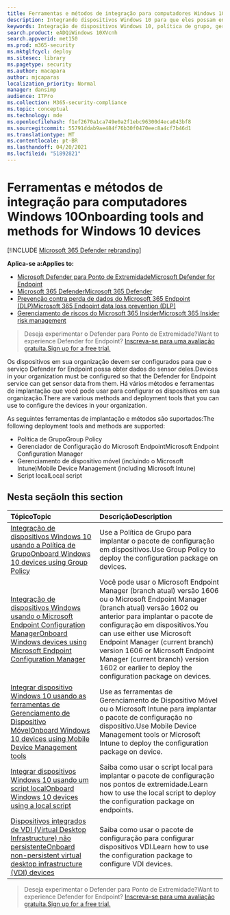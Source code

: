 ```yaml
---
title: Ferramentas e métodos de integração para computadores Windows 10
description: Integrando dispositivos Windows 10 para que eles possam enviar dados do sensor para o sensor do Microsoft Defender para Ponto de Extremidade
keywords: Integração de dispositivos Windows 10, política de grupo, gerenciador de configuração de ponto de extremidade, gerenciamento de dispositivo móvel, script local, gp, sccm, mdm, intune
search.product: eADQiWindows 10XVcnh
search.appverid: met150
ms.prod: m365-security
ms.mktglfcycl: deploy
ms.sitesec: library
ms.pagetype: security
ms.author: macapara
author: mjcaparas
localization_priority: Normal
manager: dansimp
audience: ITPro
ms.collection: M365-security-compliance
ms.topic: conceptual
ms.technology: mde
ms.openlocfilehash: f1ef2670a1ca749e0a2f1ebc96300d4eca043bf8
ms.sourcegitcommit: 55791ddab9ae484f76b30f0470eec8a4cf7b46d1
ms.translationtype: MT
ms.contentlocale: pt-BR
ms.lasthandoff: 04/20/2021
ms.locfileid: "51892821"
---
```

# <a name="onboarding-tools-and-methods-for-windows-10-devices"></a><span data-ttu-id="7865e-104">Ferramentas e métodos de integração para computadores Windows 10</span><span class="sxs-lookup"><span data-stu-id="7865e-104">Onboarding tools and methods for Windows 10 devices</span></span>

[!INCLUDE [Microsoft 365 Defender rebranding](../../includes/microsoft-defender.md)]

<span data-ttu-id="7865e-105">**Aplica-se a:**</span><span class="sxs-lookup"><span data-stu-id="7865e-105">**Applies to:**</span></span>
- [<span data-ttu-id="7865e-106">Microsoft Defender para Ponto de Extremidade</span><span class="sxs-lookup"><span data-stu-id="7865e-106">Microsoft Defender for Endpoint</span></span>](https://go.microsoft.com/fwlink/p/?linkid=2154037)
- [<span data-ttu-id="7865e-107">Microsoft 365 Defender</span><span class="sxs-lookup"><span data-stu-id="7865e-107">Microsoft 365 Defender</span></span>](https://go.microsoft.com/fwlink/?linkid=2118804)
- [<span data-ttu-id="7865e-108">Prevenção contra perda de dados do Microsoft 365 Endpoint (DLP)</span><span class="sxs-lookup"><span data-stu-id="7865e-108">Microsoft 365 Endpoint data loss prevention (DLP)</span></span>](/microsoft-365/compliance/endpoint-dlp-learn-about)
- [<span data-ttu-id="7865e-109">Gerenciamento de riscos do Microsoft 365 Insider</span><span class="sxs-lookup"><span data-stu-id="7865e-109">Microsoft 365 Insider risk management</span></span>](/microsoft-365/compliance/insider-risk-management)

><span data-ttu-id="7865e-110">Deseja experimentar o Defender para Ponto de Extremidade?</span><span class="sxs-lookup"><span data-stu-id="7865e-110">Want to experience Defender for Endpoint?</span></span> [<span data-ttu-id="7865e-111">Inscreva-se para uma avaliação gratuita.</span><span class="sxs-lookup"><span data-stu-id="7865e-111">Sign up for a free trial.</span></span>](https://www.microsoft.com/microsoft-365/windows/microsoft-defender-atp?ocid=docs-wdatp-assignaccess-abovefoldlink)

<span data-ttu-id="7865e-112">Os dispositivos em sua organização devem ser configurados para que o serviço Defender for Endpoint possa obter dados do sensor deles.</span><span class="sxs-lookup"><span data-stu-id="7865e-112">Devices in your organization must be configured so that the Defender for Endpoint service can get sensor data from them.</span></span> <span data-ttu-id="7865e-113">Há vários métodos e ferramentas de implantação que você pode usar para configurar os dispositivos em sua organização.</span><span class="sxs-lookup"><span data-stu-id="7865e-113">There are various methods and deployment tools that you can use to configure the devices in your organization.</span></span>

<span data-ttu-id="7865e-114">As seguintes ferramentas de implantação e métodos são suportados:</span><span class="sxs-lookup"><span data-stu-id="7865e-114">The following deployment tools and methods are supported:</span></span>

- <span data-ttu-id="7865e-115">Política de Grupo</span><span class="sxs-lookup"><span data-stu-id="7865e-115">Group Policy</span></span>
- <span data-ttu-id="7865e-116">Gerenciador de Configuração do Microsoft Endpoint</span><span class="sxs-lookup"><span data-stu-id="7865e-116">Microsoft Endpoint Configuration Manager</span></span>
- <span data-ttu-id="7865e-117">Gerenciamento de dispositivo móvel (incluindo o Microsoft Intune)</span><span class="sxs-lookup"><span data-stu-id="7865e-117">Mobile Device Management (including Microsoft Intune)</span></span>
- <span data-ttu-id="7865e-118">Script local</span><span class="sxs-lookup"><span data-stu-id="7865e-118">Local script</span></span>

## <a name="in-this-section"></a><span data-ttu-id="7865e-119">Nesta seção</span><span class="sxs-lookup"><span data-stu-id="7865e-119">In this section</span></span>
<span data-ttu-id="7865e-120">Tópico</span><span class="sxs-lookup"><span data-stu-id="7865e-120">Topic</span></span> | <span data-ttu-id="7865e-121">Descrição</span><span class="sxs-lookup"><span data-stu-id="7865e-121">Description</span></span>
:---|:---
[<span data-ttu-id="7865e-122">Integração de dispositivos Windows 10 usando a Política de Grupo</span><span class="sxs-lookup"><span data-stu-id="7865e-122">Onboard Windows 10 devices using Group Policy</span></span>](configure-endpoints-gp.md) | <span data-ttu-id="7865e-123">Use a Política de Grupo para implantar o pacote de configuração em dispositivos.</span><span class="sxs-lookup"><span data-stu-id="7865e-123">Use Group Policy to deploy the configuration package on devices.</span></span>
[<span data-ttu-id="7865e-124">Integração de dispositivos Windows usando o Microsoft Endpoint Configuration Manager</span><span class="sxs-lookup"><span data-stu-id="7865e-124">Onboard Windows devices using Microsoft Endpoint Configuration Manager</span></span>](configure-endpoints-sccm.md) | <span data-ttu-id="7865e-125">Você pode usar o Microsoft Endpoint Manager (branch atual) versão 1606 ou o Microsoft Endpoint Manager (branch atual) versão 1602 ou anterior para implantar o pacote de configuração em dispositivos.</span><span class="sxs-lookup"><span data-stu-id="7865e-125">You can use either use Microsoft Endpoint Manager (current branch) version 1606 or Microsoft Endpoint Manager (current branch) version 1602 or earlier to deploy the configuration package on devices.</span></span>
[<span data-ttu-id="7865e-126">Integrar dispositivo Windows 10 usando as ferramentas de Gerenciamento de Dispositivo Móvel</span><span class="sxs-lookup"><span data-stu-id="7865e-126">Onboard Windows 10 devices using Mobile Device Management tools</span></span>](configure-endpoints-mdm.md) | <span data-ttu-id="7865e-127">Use as ferramentas de Gerenciamento de Dispositivo Móvel ou o Microsoft Intune para implantar o pacote de configuração no dispositivo.</span><span class="sxs-lookup"><span data-stu-id="7865e-127">Use Mobile Device Management tools or Microsoft Intune to deploy the configuration package on device.</span></span>
[<span data-ttu-id="7865e-128">Integrar dispositivos Windows 10 usando um script local</span><span class="sxs-lookup"><span data-stu-id="7865e-128">Onboard Windows 10 devices using a local script</span></span>](configure-endpoints-script.md) | <span data-ttu-id="7865e-129">Saiba como usar o script local para implantar o pacote de configuração nos pontos de extremidade.</span><span class="sxs-lookup"><span data-stu-id="7865e-129">Learn how to use the local script to deploy the configuration package on endpoints.</span></span>
[<span data-ttu-id="7865e-130">Dispositivos integrados de VDI (Virtual Desktop Infrastructure) não persistente</span><span class="sxs-lookup"><span data-stu-id="7865e-130">Onboard non-persistent virtual desktop infrastructure (VDI) devices</span></span>](configure-endpoints-vdi.md) | <span data-ttu-id="7865e-131">Saiba como usar o pacote de configuração para configurar dispositivos VDI.</span><span class="sxs-lookup"><span data-stu-id="7865e-131">Learn how to use the configuration package to configure VDI devices.</span></span>


><span data-ttu-id="7865e-132">Deseja experimentar o Defender para Ponto de Extremidade?</span><span class="sxs-lookup"><span data-stu-id="7865e-132">Want to experience Defender for Endpoint?</span></span> [<span data-ttu-id="7865e-133">Inscreva-se para uma avaliação gratuita.</span><span class="sxs-lookup"><span data-stu-id="7865e-133">Sign up for a free trial.</span></span>](https://www.microsoft.com/microsoft-365/windows/microsoft-defender-atp?ocid=docs-wdatp-configureendpoints-belowfoldlink)
